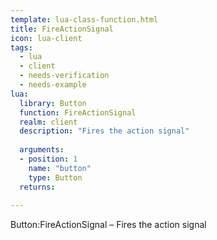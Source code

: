 ```yaml
---
template: lua-class-function.html
title: FireActionSignal
icon: lua-client
tags:
  - lua
  - client
  - needs-verification
  - needs-example
lua:
  library: Button
  function: FireActionSignal
  realm: client
  description: "Fires the action signal"
  
  arguments:
  - position: 1
    name: "button"
    type: Button
  returns:
    
---
```


<div class="lua__search__keywords">
Button:FireActionSignal &#x2013; Fires the action signal
</div>
